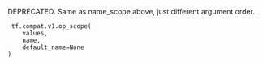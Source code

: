 DEPRECATED. Same as name_scope above, just different argument order.

```
 tf.compat.v1.op_scope(
    values,
    name,
    default_name=None
)
```
